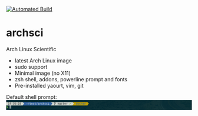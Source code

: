 [![Automated Build](http://img.shields.io/badge/automated-build-green.svg)](https://hub.docker.com/r/fdiblen/archsci/)


# archsci
Arch Linux Scientific
- latest Arch Linux image
- sudo support
- Minimal image (no X11)
- zsh shell, addons, powerline prompt and fonts
- Pre-installed yaourt, vim, git

Default shell prompt:
![prompt](https://raw.githubusercontent.com/fdiblen/archsci/master/prompt.png)
